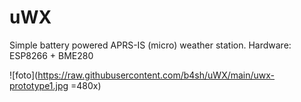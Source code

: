 # uWX
Simple battery powered APRS-IS (micro) weather station. Hardware: ESP8266 + BME280

![foto](https://raw.githubusercontent.com/b4sh/uWX/main/uwx-prototype1.jpg =480x)
